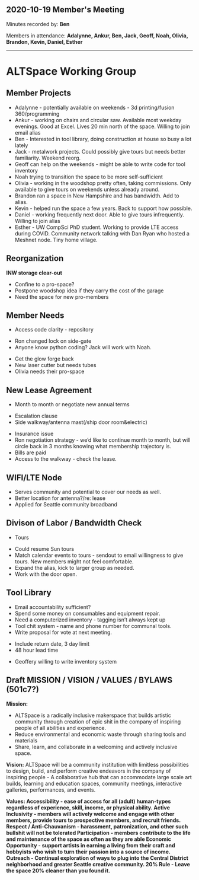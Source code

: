 ## 2020-10-19 Member's Meeting

Minutes recorded by: **Ben**

Members in attendance: **Adalynne, Ankur, Ben, Jack, Geoff, Noah, Olivia, Brandon, Kevin, Daniel, Esther**

---

# ALTSpace Working Group

## Member Projects
* Adalynne - potentially available on weekends - 3d printing/fusion 360/programming
* Ankur - working on chairs and circular saw.  Available most weekday evenings. Good at Excel.  Lives 20 min north of the space. Willing to join email alias
* Ben - Interested in tool library, doing construction at house so busy a lot lately
* Jack - metalwork projects. Could possibly give tours but needs better familiarity.  Weekend reorg.
* Geoff can help on the weekends - might be able to write code for tool inventory
* Noah trying to transition the space to be more self-sufficient
* Olivia - working in the woodshop pretty often, taking commissions. Only available to give tours on weekends unless already around.
* Brandon ran a space in New Hampshire and has bandwidth.  Add to alias.
* Kevin - helped run the space a few years. Back to support how possible. 
* Daniel - working frequently next door.  Able to give tours infrequently. Willing to join alias
* Esther - UW CompSci PhD student.  Working to provide LTE access during COVID. Community network talking with Dan Ryan who hosted a Meshnet node. Tiny home village.  

## Reorganization

**INW storage clear-out**
* Confine to a pro-space?
* Postpone woodshop idea if they carry the cost of the garage
* Need the space for new pro-members


## Member Needs
* Access code clarity - repository
- Ron changed lock on side-gate
- Anyone know python coding? Jack will work with Noah.
* Get the glow forge back 
* New laser cutter but needs tubes
* Olivia needs their pro-space

## New Lease Agreement
* Month to month or negotiate new annual terms
- Escalation clause
- Side walkway/antenna mast(/ship door room&electric)
* Insurance issue
* Ron negotiation strategy - we’d like to continue month to month, but will circle back in 3 months knowing what membership trajectory is.
* Bills are paid
* Access to the walkway - check the lease.

## WIFI/LTE Node
* Serves community and potential to cover our needs as well.
* Better location for antenna?/re: lease
* Applied for Seattle community broadband

## Divison of Labor / Bandwidth Check
* Tours
- Could resume Sun tours
- Match calendar events to tours - sendout to email willingness to give tours.  New members might not feel comfortable.
- Expand the alias, kick to larger group as needed.
- Work with the door open.  

## Tool Library
* Email accountability sufficient?
* Spend some money on consumables and equipment repair.
* Need a computerized inventory - tagging isn’t always kept up
* Tool chit system - name and phone number for communal tools.
* Write proposal for vote at next meeting.
- Include return date, 3 day limit
- 48 hour lead time
* Geoffery willing to write inventory system



## Draft MISSION / VISION / VALUES / BYLAWS (501c7?)
**Mission:**
* ALTSpace is a radically inclusive makerspace that builds artistic community through creation of epic shit in the company of inspiring people of all abilities and experience.
* Reduce environmental and economic waste through sharing tools and materials
* Share, learn, and collaborate in a welcoming and actively inclusive space.

**Vision:**  ALTSpace will be a community institution with limitless possibilities to design, build, and perform creative endeavors in the company of inspiring people - A collaborative hub that can accommodate large scale art builds, learning and education spaces, community meetings, interactive galleries, performances, and events.

**Values:
Accessibility - ease of access for all (adult) human-types regardless of experience, skill, income, or physical ability.
Active Inclusivity - members will actively welcome and engage with other members, provide tours to prospective members, and recruit friends.
Respect / Anti-Chauvanism - harassment, patronization, and other such bullshit will not be tolerated
Participation - members contribute to the life and maintenance of the space as often as they are able
Economic Opportunity - support artists in earning a living from their craft and hobbyists who wish to turn their passion into a source of income.
Outreach - Continual exploration of ways to plug into the Central District neighborhood and greater Seattle creative community.
20% Rule - Leave the space 20% cleaner than you found it.**
